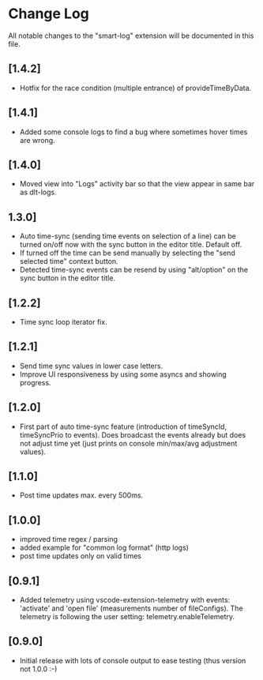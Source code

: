 # Change Log

All notable changes to the "smart-log" extension will be documented in this file.

<!-- Check [Keep a Changelog](http://keepachangelog.com/) for recommendations on how to structure this file. -->

## [1.4.2]
- Hotfix for the race condition (multiple entrance) of provideTimeByData.

## [1.4.1]
- Added some console logs to find a bug where sometimes hover times are wrong.

## [1.4.0]
- Moved view into "Logs" activity bar so that the view appear in same bar as dlt-logs.

## 1.3.0]

- Auto time-sync (sending time events on selection of a line) can be turned on/off now with the sync button in the editor title. Default off.
- If turned off the time can be send manually by selecting the "send selected time" context button.
- Detected time-sync events can be resend by using "alt/option" on the sync button in the editor title.

## [1.2.2]

- Time sync loop iterator fix.

## [1.2.1]

- Send time sync values in lower case letters.
- Improve UI responsiveness by using some asyncs and showing progress.

## [1.2.0]

- First part of auto time-sync feature (introduction of timeSyncId, timeSyncPrio to events). Does broadcast the events already but does not adjust time yet (just prints on console min/max/avg adjustment values).

## [1.1.0]

- Post time updates max. every 500ms.

## [1.0.0]

- improved time regex / parsing
- added example for "common log format" (http logs)
- post time updates only on valid times

## [0.9.1]
- Added telemetry using vscode-extension-telemetry with events: 'activate' and 'open file' (measurements number of fileConfigs).
The telemetry is following the user setting: telemetry.enableTelemetry.

## [0.9.0]

- Initial release with lots of console output to ease testing (thus version not 1.0.0 :-)